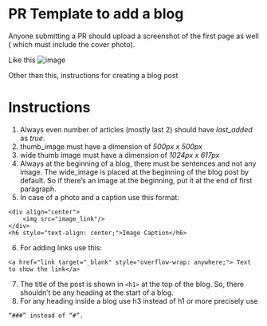 # PR Template to add a blog

Anyone submitting a PR should upload a screenshot of the first page as well ( which must include the cover photo).

Like this 
![image](https://user-images.githubusercontent.com/55195504/127500812-e47c9e06-533e-41bc-9039-0a407562e8b2.png)

Other than this, instructions for creating a blog post 

# Instructions

1. Always even number of articles (mostly last 2) should have *last_added* as *true*. 
2. thumb_image must have a dimension of *500px x 500px* 
3. wide thumb image must have a dimension of *1024px x 617px* 
4. Always at the beginning of a blog, there must be sentences and not any image. The wide_image is placed at the beginning of the blog post by default. So if there’s an image at the beginning, put it at the end of first paragraph.
5. In case of a photo and a caption use this format:
```
<div align="center">
	<img src="image_link"/>
</div>
<h6 style="text-align: center;">Image Caption</h6>
```

6. For adding links use this:
```
<a href="link target="_blank" style="overflow-wrap: anywhere;"> Text to show the link</a>
```

7. The title of the post is shown in ```<h1>``` at the top of the blog. So, there shouldn’t be any heading at the start of a blog. 
8. For any heading inside a blog use h3 instead of h1 or more precisely use 
```
“###” instead of “#”.
```
